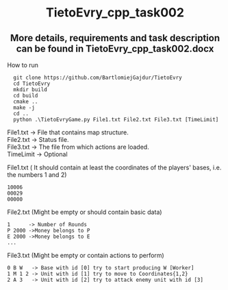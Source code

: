
<h1  align="center">TietoEvry_cpp_task002</h1>

<h2  align="center"> More details, requirements and task description can be found in TietoEvry_cpp_task002.docx</h2>

How to run
  

      git clone https://github.com/BartlomiejGajdur/TietoEvry
      cd TietoEvry
      mkdir build
      cd build
      cmake ..
      make -j
      cd ..
      python .\TietoEvryGame.py File1.txt File2.txt File3.txt [TimeLimit]

File1.txt -> File that contains map structure.<br>
File2.txt -> Status file.<br>
File3.txt -> The file from which actions are loaded.<br>
TimeLimit -> Optional 

File1.txt ( It should contain at least the coordinates of the players' bases, i.e. the numbers 1 and 2)

    10006
    00029
    00000

File2.txt (Might be empty or should contain basic data)

    1      -> Number of Rounds
    P 2000 ->Money belongs to P
    E 2000 ->Money belongs to E
    ...
   File3.txt (Might be empty or contain actions to perform)
   

    0 B W   -> Base with id [0] try to start producing W [Worker]
    1 M 1 2 -> Unit with id [1] try to move to Coordinates{1,2}
    2 A 3   -> Unit with id [2] try to attack enemy unit with id [3]

